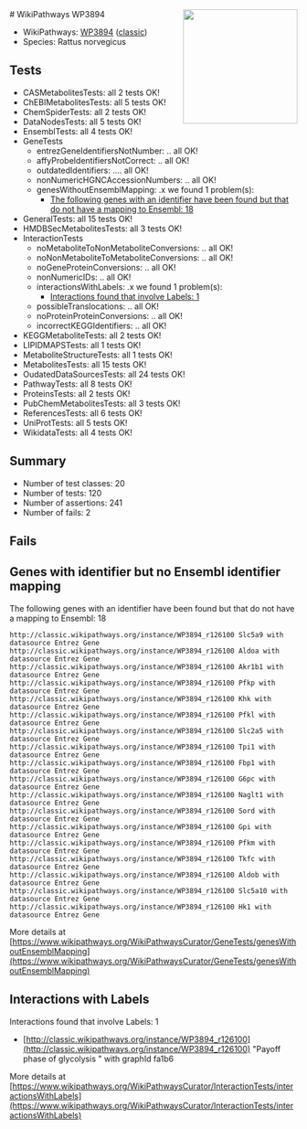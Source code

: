 <img style="float: right; width: 200px" src="https://upload.wikimedia.org/wikipedia/commons/thumb/8/83/Wplogo_with_text_500.png/640px-Wplogo_with_text_500.png" />
# WikiPathways WP3894

* WikiPathways: [WP3894](https://wikipathways.org/pathways/WP3894) ([classic](https://classic.wikipathways.org/instance/WP3894))
* Species: Rattus norvegicus
## Tests
* CASMetabolitesTests: all 2 tests OK!
* ChEBIMetabolitesTests: all 5 tests OK!
* ChemSpiderTests: all 2 tests OK!
* DataNodesTests: all 5 tests OK!
* EnsemblTests: all 4 tests OK!
* GeneTests
    * entrezGeneIdentifiersNotNumber: .. all OK!
    * affyProbeIdentifiersNotCorrect: .. all OK!
    * outdatedIdentifiers: .... all OK!
    * nonNumericHGNCAccessionNumbers: .. all OK!
    * genesWithoutEnsemblMapping: .x we found 1 problem(s):
        * [The following genes with an identifier have been found but that do not have a mapping to Ensembl: 18](#c4e54315)
* GeneralTests: all 15 tests OK!
* HMDBSecMetabolitesTests: all 3 tests OK!
* InteractionTests
    * noMetaboliteToNonMetaboliteConversions: .. all OK!
    * noNonMetaboliteToMetaboliteConversions: .. all OK!
    * noGeneProteinConversions: .. all OK!
    * nonNumericIDs: .. all OK!
    * interactionsWithLabels: .x we found 1 problem(s):
        * [Interactions found that involve Labels: 1](#630d2678)
    * possibleTranslocations: .. all OK!
    * noProteinProteinConversions: .. all OK!
    * incorrectKEGGIdentifiers: .. all OK!
* KEGGMetaboliteTests: all 2 tests OK!
* LIPIDMAPSTests: all 1 tests OK!
* MetaboliteStructureTests: all 1 tests OK!
* MetabolitesTests: all 15 tests OK!
* OudatedDataSourcesTests: all 24 tests OK!
* PathwayTests: all 8 tests OK!
* ProteinsTests: all 2 tests OK!
* PubChemMetabolitesTests: all 3 tests OK!
* ReferencesTests: all 6 tests OK!
* UniProtTests: all 5 tests OK!
* WikidataTests: all 4 tests OK!


## Summary

* Number of test classes: 20
* Number of tests: 120
* Number of assertions: 241
* Number of fails: 2

## Fails

<a name="c4e54315" />

## Genes with identifier but no Ensembl identifier mapping

The following genes with an identifier have been found but that do not have a mapping to Ensembl: 18
```
http://classic.wikipathways.org/instance/WP3894_r126100 Slc5a9 with datasource Entrez Gene
http://classic.wikipathways.org/instance/WP3894_r126100 Aldoa with datasource Entrez Gene
http://classic.wikipathways.org/instance/WP3894_r126100 Akr1b1 with datasource Entrez Gene
http://classic.wikipathways.org/instance/WP3894_r126100 Pfkp with datasource Entrez Gene
http://classic.wikipathways.org/instance/WP3894_r126100 Khk with datasource Entrez Gene
http://classic.wikipathways.org/instance/WP3894_r126100 Pfkl with datasource Entrez Gene
http://classic.wikipathways.org/instance/WP3894_r126100 Slc2a5 with datasource Entrez Gene
http://classic.wikipathways.org/instance/WP3894_r126100 Tpi1 with datasource Entrez Gene
http://classic.wikipathways.org/instance/WP3894_r126100 Fbp1 with datasource Entrez Gene
http://classic.wikipathways.org/instance/WP3894_r126100 G6pc with datasource Entrez Gene
http://classic.wikipathways.org/instance/WP3894_r126100 Naglt1 with datasource Entrez Gene
http://classic.wikipathways.org/instance/WP3894_r126100 Sord with datasource Entrez Gene
http://classic.wikipathways.org/instance/WP3894_r126100 Gpi with datasource Entrez Gene
http://classic.wikipathways.org/instance/WP3894_r126100 Pfkm with datasource Entrez Gene
http://classic.wikipathways.org/instance/WP3894_r126100 Tkfc with datasource Entrez Gene
http://classic.wikipathways.org/instance/WP3894_r126100 Aldob with datasource Entrez Gene
http://classic.wikipathways.org/instance/WP3894_r126100 Slc5a10 with datasource Entrez Gene
http://classic.wikipathways.org/instance/WP3894_r126100 Hk1 with datasource Entrez Gene
```

More details at [https://www.wikipathways.org/WikiPathwaysCurator/GeneTests/genesWithoutEnsemblMapping](https://www.wikipathways.org/WikiPathwaysCurator/GeneTests/genesWithoutEnsemblMapping)

<a name="630d2678" />

## Interactions with Labels

Interactions found that involve Labels: 1

* [http://classic.wikipathways.org/instance/WP3894_r126100](http://classic.wikipathways.org/instance/WP3894_r126100) "Payoff phase of 
glycolysis 
" with graphId fa1b6


More details at [https://www.wikipathways.org/WikiPathwaysCurator/InteractionTests/interactionsWithLabels](https://www.wikipathways.org/WikiPathwaysCurator/InteractionTests/interactionsWithLabels)

